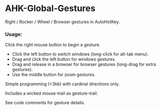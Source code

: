 # AHK-Global-Gestures

Right / Rocker / Wheel / Browser gestures in AutoHotKey.

### Usage:

Click the right mouse button to begin a gesture.
- Click the left button to switch windows (long-click for alt-tab menu).
- Drag and click the left button for windows gestures.
- Drag and release in a browser for browser gestures (long-drag for extra gestures).
- Use the middle button for zoom gestures.

Simple programming (<3kb) with cardinal directions only.

Includes a wicked mouse-trail as gesture-trail.

See code comments for gesture details.
